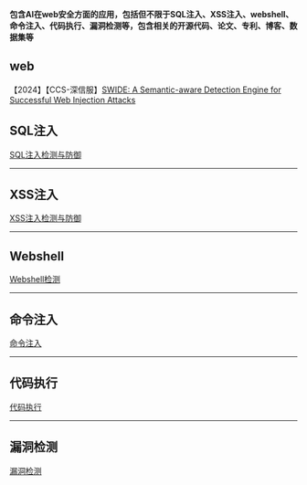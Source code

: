 **包含AI在web安全方面的应用，包括但不限于SQL注入、XSS注入、webshell、命令注入、代码执行、漏洞检测等，包含相关的开源代码、论文、专利、博客、数据集等**

## web
【2024】【CCS-深信服】[SWIDE: A Semantic-aware Detection Engine for Successful Web Injection Attacks](https://dl.acm.org/doi/10.1145/3658644.3670304)  


## SQL注入
[SQL注入检测与防御](https://github.com/XMoyas/AI_CyberSecurity_Resources/tree/main/AI4WebCyber/SQL%E6%B3%A8%E5%85%A5)

---

## XSS注入
[XSS注入检测与防御](https://github.com/XMoyas/AI_CyberSecurity_Resources/tree/main/AI_CyberSecurity_web/XSS)

---

## Webshell
[Webshell检测](https://github.com/XMoyas/AI_CyberSecurity_Resources/tree/main/AI_CyberSecurity_web/webshell)

---

## 命令注入
[命令注入](https://github.com/XMoyas/AI_CyberSecurity_Resources/tree/main/AI_CyberSecurity_web/%E5%91%BD%E4%BB%A4%E6%B3%A8%E5%85%A5)

---

## 代码执行
[代码执行](https://github.com/XMoyas/AI_CyberSecurity_Resources/tree/main/AI_CyberSecurity_web/%E4%BB%A3%E7%A0%81%E6%89%A7%E8%A1%8C)

---

## 漏洞检测
[漏洞检测](https://github.com/XMoyas/AI_CyberSecurity_Resources/tree/main/AI_CyberSecurity_web/%E6%BC%8F%E6%B4%9E%E6%A3%80%E6%B5%8B)

